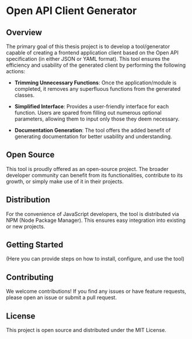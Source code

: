 # Open API Client Generator

## Overview

The primary goal of this thesis project is to develop a tool/generator capable of creating a frontend application client based on the Open API specification (in either JSON or YAML format). This tool ensures the efficiency and usability of the generated client by performing the following actions:

- **Trimming Unnecessary Functions**: Once the application/module is completed, it removes any superfluous functions from the generated classes.

- **Simplified Interface**: Provides a user-friendly interface for each function. Users are spared from filling out numerous optional parameters, allowing them to input only those they deem necessary.

- **Documentation Generation**: The tool offers the added benefit of generating documentation for better usability and understanding.

## Open Source

This tool is proudly offered as an open-source project. The broader developer community can benefit from its functionalities, contribute to its growth, or simply make use of it in their projects.

## Distribution

For the convenience of JavaScript developers, the tool is distributed via NPM (Node Package Manager). This ensures easy integration into existing or new projects.

## Getting Started

(Here you can provide steps on how to install, configure, and use the tool)

## Contributing

We welcome contributions! If you find any issues or have feature requests, please open an issue or submit a pull request.

## License

This project is open source and distributed under the  MIT License.


